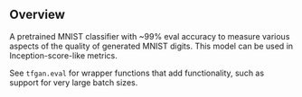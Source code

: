 ## Overview

A pretrained MNIST classifier with ~99% eval accuracy to measure various aspects
of the quality of generated MNIST digits. This model can be used in
Inception-score-like metrics.

See `tfgan.eval` for wrapper functions that add functionality, such as support
for very large batch sizes.